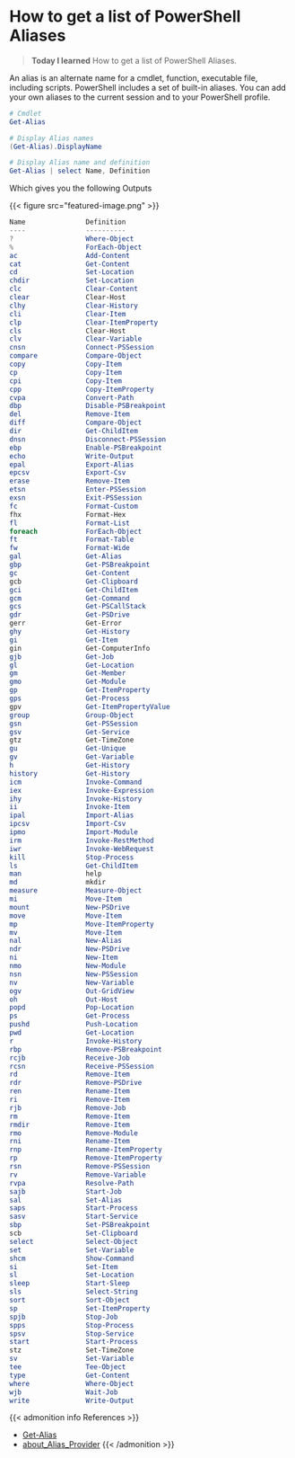 # How to get a list of PowerShell Aliases


> **Today I learned** How to get a list of PowerShell Aliases.

<!--more-->

An alias is an alternate name for a cmdlet, function, executable file, including scripts. PowerShell includes a set of built-in aliases. You can add your own aliases to the current session and to your PowerShell profile.

```powershell
# Cmdlet
Get-Alias

# Display Alias names
(Get-Alias).DisplayName

# Display Alias name and definition
Get-Alias | select Name, Definition
```

Which gives you the following Outputs

{{< figure src="featured-image.png" >}}

```powershell
Name               Definition
----               ----------
?                  Where-Object
%                  ForEach-Object
ac                 Add-Content
cat                Get-Content
cd                 Set-Location
chdir              Set-Location
clc                Clear-Content
clear              Clear-Host
clhy               Clear-History
cli                Clear-Item
clp                Clear-ItemProperty
cls                Clear-Host
clv                Clear-Variable
cnsn               Connect-PSSession
compare            Compare-Object
copy               Copy-Item
cp                 Copy-Item
cpi                Copy-Item
cpp                Copy-ItemProperty
cvpa               Convert-Path
dbp                Disable-PSBreakpoint
del                Remove-Item
diff               Compare-Object
dir                Get-ChildItem
dnsn               Disconnect-PSSession
ebp                Enable-PSBreakpoint
echo               Write-Output
epal               Export-Alias
epcsv              Export-Csv
erase              Remove-Item
etsn               Enter-PSSession
exsn               Exit-PSSession
fc                 Format-Custom
fhx                Format-Hex
fl                 Format-List
foreach            ForEach-Object
ft                 Format-Table
fw                 Format-Wide
gal                Get-Alias
gbp                Get-PSBreakpoint
gc                 Get-Content
gcb                Get-Clipboard
gci                Get-ChildItem
gcm                Get-Command
gcs                Get-PSCallStack
gdr                Get-PSDrive
gerr               Get-Error
ghy                Get-History
gi                 Get-Item
gin                Get-ComputerInfo
gjb                Get-Job
gl                 Get-Location
gm                 Get-Member
gmo                Get-Module
gp                 Get-ItemProperty
gps                Get-Process
gpv                Get-ItemPropertyValue
group              Group-Object
gsn                Get-PSSession
gsv                Get-Service
gtz                Get-TimeZone
gu                 Get-Unique
gv                 Get-Variable
h                  Get-History
history            Get-History
icm                Invoke-Command
iex                Invoke-Expression
ihy                Invoke-History
ii                 Invoke-Item
ipal               Import-Alias
ipcsv              Import-Csv
ipmo               Import-Module
irm                Invoke-RestMethod
iwr                Invoke-WebRequest
kill               Stop-Process
ls                 Get-ChildItem
man                help
md                 mkdir
measure            Measure-Object
mi                 Move-Item
mount              New-PSDrive
move               Move-Item
mp                 Move-ItemProperty
mv                 Move-Item
nal                New-Alias
ndr                New-PSDrive
ni                 New-Item
nmo                New-Module
nsn                New-PSSession
nv                 New-Variable
ogv                Out-GridView
oh                 Out-Host
popd               Pop-Location
ps                 Get-Process
pushd              Push-Location
pwd                Get-Location
r                  Invoke-History
rbp                Remove-PSBreakpoint
rcjb               Receive-Job
rcsn               Receive-PSSession
rd                 Remove-Item
rdr                Remove-PSDrive
ren                Rename-Item
ri                 Remove-Item
rjb                Remove-Job
rm                 Remove-Item
rmdir              Remove-Item
rmo                Remove-Module
rni                Rename-Item
rnp                Rename-ItemProperty
rp                 Remove-ItemProperty
rsn                Remove-PSSession
rv                 Remove-Variable
rvpa               Resolve-Path
sajb               Start-Job
sal                Set-Alias
saps               Start-Process
sasv               Start-Service
sbp                Set-PSBreakpoint
scb                Set-Clipboard
select             Select-Object
set                Set-Variable
shcm               Show-Command
si                 Set-Item
sl                 Set-Location
sleep              Start-Sleep
sls                Select-String
sort               Sort-Object
sp                 Set-ItemProperty
spjb               Stop-Job
spps               Stop-Process
spsv               Stop-Service
start              Start-Process
stz                Set-TimeZone
sv                 Set-Variable
tee                Tee-Object
type               Get-Content
where              Where-Object
wjb                Wait-Job
write              Write-Output
```

{{< admonition info References >}}
<!---
:(far fa-bookmark fa-fw): Bookmark this page for easy future reference!
--->
- [Get-Alias](https://docs.microsoft.com/en-us/powershell/module/microsoft.powershell.utility/get-alias?view=powershell-7.1)
- [about_Alias_Provider](https://docs.microsoft.com/en-us/powershell/module/microsoft.powershell.core/about/about_alias_provider?view=powershell-7.1)
{{< /admonition >}}


